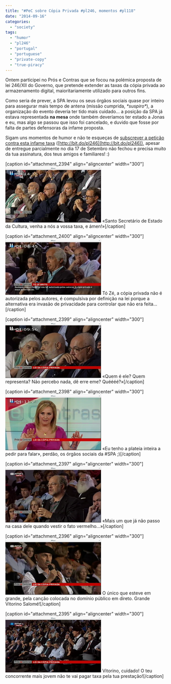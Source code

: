 ```yaml
---
title: "#PeC sobre Cópia Privada #pl246, momentos #pl118"
date: "2014-09-16"
categories: 
  - "society"
tags: 
  - "humor"
  - "pl246"
  - "portugal"
  - "portuguese"
  - "private-copy"
  - "true-piracy"
---
```


Ontem participei no Prós e Contras que se focou na polémica proposta de lei 246/XII do Governo, que pretende extender as taxas da cópia privada ao armazenamento digital, maioritariamente utilizado para outros fins.

Como seria de prever, a SPA levou os seus órgãos sociais quase por inteiro para assegurar mais tempo de antena (missão cumprida, _\*suspiro\*_), a organização do evento deveria ter tido mais cuidado... a posição da SPA já estava representada **na mesa** onde também deveríamos ter estado a Jonas e eu, mas algo se passou que isso foi cancelado, e duvido que fosse por falta de partes defensoras da infame proposta.

Sigam uns momentos de humor e não te esqueças de [subscrever a petição contra esta infame taxa](http://bit.do/pl246) ([http://bit.do/pl246](http://bit.do/pl246)), apesar de entregue parcialmente no dia 17 de Setembro não fechou e precisa muito da tua assinatura, dos teus amigos e familiares! :)

\[caption id="attachment\_2394" align="aligncenter" width="300"\][![«Santo Secretário de Estado da Cultura, venha a nós a vossa taxa, e ámen!»](images/Screenshot-from-2014-09-16-165238-300x175.png)](https://blog.1407.org/wp-content/uploads/2014/09/Screenshot-from-2014-09-16-165238.png) «Santo Secretário de Estado da Cultura, venha a nós a vossa taxa, e ámen!»\[/caption\]

\[caption id="attachment\_2400" align="aligncenter" width="300"\][![Tó Zé, a cópia privada não é autorizada pelos autores, é compulsiva por definição na lei porque a alternativa era invasão de privacidade para controlar que não era feita...](images/Screenshot-from-2014-09-16-172232-300x175.png)](https://blog.1407.org/wp-content/uploads/2014/09/Screenshot-from-2014-09-16-172232.png) Tó Zé, a cópia privada não é autorizada pelos autores, é compulsiva por definição na lei porque a alternativa era invasão de privacidade para controlar que não era feita...\[/caption\]

\[caption id="attachment\_2399" align="aligncenter" width="300"\][![«Quem é ele? Quem representa? Não percebo nada, dê erre eme? Quéééé?»](images/Screenshot-from-2014-09-16-173327-300x175.png)](https://blog.1407.org/wp-content/uploads/2014/09/Screenshot-from-2014-09-16-173327.png) «Quem é ele? Quem representa? Não percebo nada, dê erre eme? Quéééé?»\[/caption\]

\[caption id="attachment\_2398" align="aligncenter" width="300"\][![«Eu tenho a plateia inteira a pedir para falar», perdão, os órgãos sociais da #SPA ;)](images/Screenshot-from-2014-09-16-173828-300x175.png)](https://blog.1407.org/wp-content/uploads/2014/09/Screenshot-from-2014-09-16-173828.png) «Eu tenho a plateia inteira a pedir para falar», perdão, os órgãos sociais da #SPA ;)\[/caption\]

\[caption id="attachment\_2397" align="aligncenter" width="300"\][![«Mais um que já não passo na casa dele quando vestir o fato vermelho...»](images/Screenshot-from-2014-09-16-174651-300x175.png)](https://blog.1407.org/wp-content/uploads/2014/09/Screenshot-from-2014-09-16-174651.png) «Mais um que já não passo na casa dele quando vestir o fato vermelho...»\[/caption\]

\[caption id="attachment\_2396" align="aligncenter" width="300"\][![O único que esteve em grande, pela canção colocada no domínio público em direto. Grande Vitorino Salomé!](images/Screenshot-from-2014-09-16-174911-300x175.png)](https://blog.1407.org/wp-content/uploads/2014/09/Screenshot-from-2014-09-16-174911.png) O único que esteve em grande, pela canção colocada no domínio público em direto. Grande Vitorino Salomé!\[/caption\]

\[caption id="attachment\_2395" align="aligncenter" width="300"\][![Vitorino, cuidado! O teu concorrente mais jovem não te vai pagar taxa pela tua prestação!](images/Screenshot-from-2014-09-16-175352-300x175.png)](https://blog.1407.org/wp-content/uploads/2014/09/Screenshot-from-2014-09-16-175352.png) Vitorino, cuidado! O teu concorrente mais jovem não te vai pagar taxa pela tua prestação!\[/caption\]
